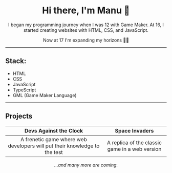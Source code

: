 <div align="center"> <h1>Hi there, I'm Manu 👋</h1> 

I began my programming journey when I was 12 with Game Maker. At 16, I started creating websites with HTML, CSS, and JavaScript.

Now at 17 I'm expanding my horizons 🚀📘

</div>

<hr>

## Stack:

- HTML
- CSS
- JavaScript
- TypeScript
- GML (Game Maker Language)

<hr>

## Projects

<div align="center">

| Devs Against the Clock | Space Invaders |
| :---: | :---: |
| A frenetic game where web developers will put their knowledge to the test | A replica of the classic game in a web version |

*...and many more are coming.*

</div>
